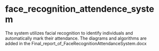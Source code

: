 # face_recognition_attendence_system
The system utilizes facial recognition to identify individuals and automatically mark their attendance.
The diagrams and algorithms are added in the Final_report_of_FaceRecognitionAttendanceSystem.docx
